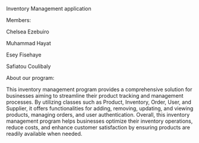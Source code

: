 Inventory Management application

Members:

Chelsea Ezebuiro

Muhammad Hayat

Esey Fisehaye

Safiatou Coulibaly

About our program:

This inventory management program provides a comprehensive solution for businesses aiming to streamline their product tracking and management processes. By utilizing classes such as Product, Inventory, Order, User, and Supplier, it offers functionalities for adding, removing, updating, and viewing products, managing orders, and user authentication. Overall, this inventory management program helps businesses optimize their inventory operations, reduce costs, and enhance customer satisfaction by ensuring products are readily available when needed.
